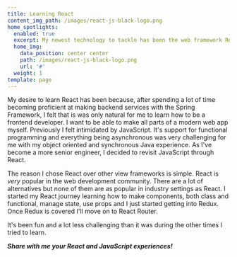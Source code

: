 ```yaml
---
title: Learning React
content_img_path: /images/react-js-black-logo.png
home_spotlights:
  enabled: true
  excerpt: My newest technology to tackle has been the web framework React.
  home_img:
    data_position: center center
    path: /images/react-js-black-logo.png
    url: '#'
  weight: 1
template: page
---
```

My desire to learn React has been because, after spending a lot of time becoming proficient at making backend services with the Spring Framework, I felt that is was only natural for me to learn how to be a frontend developer. I want to be able to make all parts of a modern web app myself. Previously I felt intimidated by JavaScript. It's support for functional programming and everything being asynchronous  was very challenging for me with my object oriented and synchronous Java experience. As I've become a more senior engineer, I decided to revisit JavaScript through React.

The reason I chose React over other view frameworks is simple. React is _very_ popular in the web development community. There are a lot of alternatives but none of them are as popular in industry settings as React. I started my React journey learning how to make components, both class and functional, manage state, use props and I just started getting into Redux. Once Redux is covered I'll move on to React Router.

It's been fun and a lot less challenging than it was during the other times I tried to learn.

**_Share with me your React and JavaScript experiences!_**
